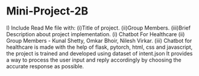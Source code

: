 # Mini-Project-2B
I) Include Read Me file with: 
  (i)Title of project. 
  (ii)Group Members. 
  (iii)Brief Description about project implementation.
(i) Chatbot For Healthcare
(ii) Group Members - Kunal Shetty, Omkar Bhoir, Nilesh Virkar.
(iii) Chatbot for healthcare is made with the help of flask, pytorch, html, css and javascript, the project is trained and developed using dataset of intent.json
      It provides a way to process the user input and reply accordingly by choosing the accurate response as possible.
